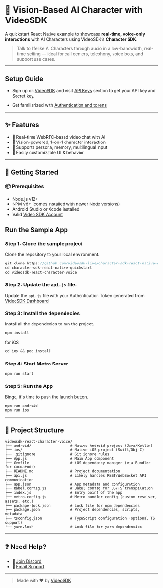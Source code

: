 # 🧠 Vision-Based AI Character with VideoSDK

A quickstart React Native example to showcase **real-time, voice-only interactions** with AI Characters using VideoSDK’s **Character SDK**.

> Talk to lifelike AI Characters through audio in a low-bandwidth, real-time setting — ideal for call centers, telephony, voice bots, and support use cases.

---

## Setup Guide

- Sign up on [VideoSDK](https://app.videosdk.live/) and visit [API Keys](https://app.videosdk.live/api-keys) section to get your API key and Secret key.

- Get familiarized with [Authentication and tokens](https://docs.videosdk.live/react-native/guide/video-and-audio-calling-api-sdk/authentication-and-token)

---

## ✨ Features

- 🎥 Real-time WebRTC-based video chat with AI
- 🧍 Vision-powered, 1-on-1 character interaction
- 🧠 Supports persona, memory, multilingual input
- 🧩 Easily customizable UI & behavior

---

## 🚀 Getting Started

### 📦 Prerequisites

- Node.js v12+
- NPM v6+ (comes installed with newer Node versions)
- Android Studio or Xcode installed
- Valid [Video SDK Account](https://app.videosdk.live/signup)

## Run the Sample App

### Step 1: Clone the sample project

Clone the repository to your local environment.

```js
git clone https://github.com/videosdk-live/character-sdk-react-native-quickstart
cd character-sdk-react-native-quickstart
cd videosdk-react-character-voice
```

### Step 2: Update the `api.js` file.

Update the `api.js` file with your Authentication Token generated from [VideoSDK Dashboard](https://app.videosdk.live/api-keys).

### Step 3: Install the dependecies

Install all the dependecies to run the project.

```js
npm install
```

for iOS

```js
cd ios && pod install
```

### Step 4: Start Metro Server

```js
npm run start
```

### Step 5: Run the App

Bingo, it's time to push the launch button.

```js
npm run android
npm run ios
```

---

## 📁 Project Structure

```
videosdk-react-character-voice/
├── android/                  # Native Android project (Java/Kotlin)
├── ios/                      # Native iOS project (Swift/Obj-C)
├── .gitignore                # Git ignore rules
├── App.js                    # Main App component
├── Gemfile                   # iOS dependency manager (via Bundler for CocoaPods)
├── README.md                 # Project documentation
├── api.js                    # Likely handles REST/WebSocket API communication
├── app.json                  # App metadata and configuration
├── babel.config.js           # Babel config for JS/TS transpilation
├── index.js                  # Entry point of the app
├── metro.config.js           # Metro bundler config (custom resolver, assets, etc.)
├── package-lock.json         # Lock file for npm dependencies
├── package.json              # Project dependencies, scripts, metadata
├── tsconfig.json             # TypeScript configuration (optional TS support)
└── yarn.lock                 # Lock file for yarn dependencies
```

---

## ❓ Need Help?

- 💬 [Join Discord](https://discord.com/invite/f2WsNDN9S5)
- 📧 [Email Support](mailto:support@videosdk.live)

---

> Made with ❤️ by [VideoSDK](https://videosdk.live)
